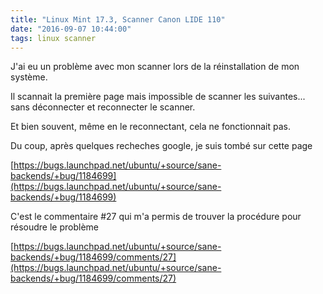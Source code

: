 ```yaml
---
title: "Linux Mint 17.3, Scanner Canon LIDE 110"
date: "2016-09-07 10:44:00"
tags: linux scanner
---
```

J'ai eu un problème avec mon scanner lors de la réinstallation de mon système.

Il scannait la première page mais impossible de scanner les suivantes... sans déconnecter et reconnecter le scanner.

Et bien souvent, même en le reconnectant, cela ne fonctionnait pas.

Du coup, après quelques recheches google, je suis tombé sur cette page

[https://bugs.launchpad.net/ubuntu/+source/sane-backends/+bug/1184699](https://bugs.launchpad.net/ubuntu/+source/sane-backends/+bug/1184699)

C'est le commentaire #27 qui m'a permis de trouver la procédure pour résoudre le problème

[https://bugs.launchpad.net/ubuntu/+source/sane-backends/+bug/1184699/comments/27](https://bugs.launchpad.net/ubuntu/+source/sane-backends/+bug/1184699/comments/27)



